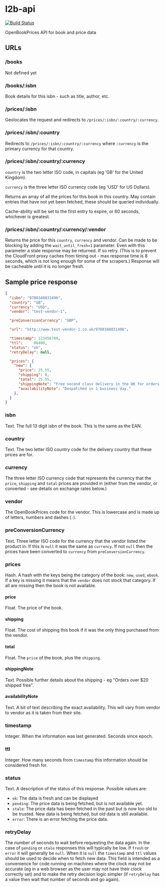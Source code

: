 # l2b-api

[![Build Status](https://secure.travis-ci.org/OpenBookPrices/openbookprices-api.png)](http://travis-ci.org/OpenBookPrices/openbookprices-api)

OpenBookPrices API for book and price data





## URLs

### /books

Not defined yet

### /books/:isbn

Book details for this isbn - such as title, author, etc.

### /prices/:isbn

Geolocates the request and redirects to `/prices/:isbn/:country/:currency`.

### /prices/:isbn/:country

Redirects to `/prices/:isbn/:country/:currency` where `:currency` is the primary currency for that country.

### /prices/:isbn/:country/:currency

`country` is the two letter ISO code, in capitals (eg 'GB' for the United Kingdom).

`currency` is the three letter ISO currency code (eg 'USD' for US Dollars).

Returns an array of all the prices for this book in this country. May contain entries that have not yet been fetched, these should be queried individually.

Cache-ability will be set to the first entry to expire, or 60 seconds, whichever is greatest.

### /prices/:isbn/:country/:currency/:vendor

Returns the price for this `country`, `currency` and vendor. Can be made to be blocking by adding the `wait_until_fresh=1` parameter. Even with this parameter a stale response may be returned. If so retry. (This is to prevent the CloudFront proxy caches from timing out - max response time is 8 seconds, which is not long enough for some of the scrapers.) Response will be cacheable until it is no longer fresh.

## Sample price response

``` json
{
  "isbn": "9780340831496",
  "country": "GB",
  "currency": "USD",
  "vendor": "test-vendor-1",

  "preConversionCurrency": "GBP",

  "url": "http://www.test-vendor-1.co.uk/9780340831496",

  "timestamp": 123456789,
  "ttl":     86400,
  "status": "ok",
  "retryDelay": null,

  "prices": {
    "new": {
      "price": 25.55,
      "shipping": 0,
      "total": 25.55,
      "shippingNote": "Free second class delivery in the UK for orders over £10",
      "availabilityNote": "Despatched in 1 business day."
    },
  }
}
```

### isbn

Text. The full 13 digit isbn of the book. This is the same as the EAN.

### country

Text. The two letter ISO country code for the delivery country that these prices are for.

### currency

The three letter ISO currency code that represents the currency that the `price`, `shipping` and `total` prices are provided in (either from the vendor, or converted - see details on exchange rates below.)

### vendor

The OpenBookPrices code for the vendor. This is lowercase and is made up of letters, numbers and dashes (`-`).

### preConversionCurrency

Text. Three letter ISO code for the currency that the vendor listed the product in. If this is `null` it was the same as `currency`. If not `null` then the prices have been converted to `currency` from `preConversionCurrency`.

### prices

Hash. A hash with the keys being the category of the book: `new`, `used`, `ebook`. If a key is missing it means that the `vendor` does not stock that category. If all are missing then the book is not available.


#### price

Float. The price of the book.

#### shipping

Float. The cost of shipping this book if it was the only thing purchased from the vendor.

#### total

Float. The `price` of the book, plus the `shipping`.

#### shippingNote

Text. Possible further details about the shipping - eg "Orders over $20 shipped free".

#### availabilityNote

Text. A bit of text describing the exact availability. This will vary from vendor to vendor as it is taken from their site.

### timestamp

Integer. When the information was last generated. Seconds since epoch.

### ttl

Integer. How many seconds from `timestamp` this information should be considered fresh for.

### status

Text. A description of the status of this response. Possible values are:

- `ok`: The data is fresh and can be displayed
- `pending`: The price data is being fetched, but is not available yet.
- `stale`: The price data has been fetched in the past but is now too old to be trusted. New data is being fetched, but old data is still available.
- `error`: There is an error fetching the price data.

### retryDelay

The number of seconds to wait before requesting the data again. In the case of `pending` or `stale` responses this will typically be low. If `fresh` or `error` it will generally be `null`. When it is `null` the `timestamp` and `ttl` values should be used to decide when to fetch new data. This field is intended as a convenience for code running on machines where the clock may not be accurate (eg in a web browser as the user may not have their clock correctly set) and to make the retry decision logic simpler (if `retryDelay` has a value then wait that number of seconds and go again).
